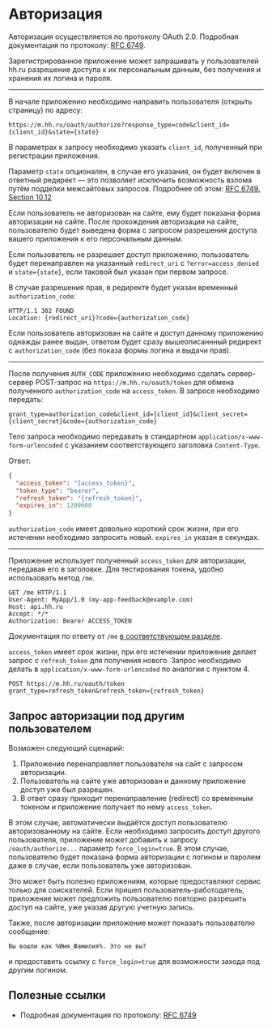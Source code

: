 # Авторизация

Авторизация осуществляется по протоколу OAuth 2.0. Подробная документация по протоколу:
[RFC 6749](http://tools.ietf.org/html/rfc6749).

Зарегистрированное приложение может запрашивать у пользователей hh.ru разрешение доступа к их персональным данным, без
получения и хранения их логина и пароля.

---

В начале приложению необходимо направить пользователя (открыть страницу) по адресу:

```
https://m.hh.ru/oauth/authorize?response_type=code&client_id={client_id}&state={state}
```

В параметрах к запросу необходимо указать `client_id`, полученный при регистрации приложения.

Параметр `state` опционален, в случае его указания, он будет включен в ответный редирект — это позволяет исключить
возможность взлома путём подделки межсайтовых запросов. Подробнее об этом:
[RFC 6749. Section 10.12](http://tools.ietf.org/html/rfc6749#section-10.12)

Если пользователь не авторизован на сайте, ему будет показана форма авторизации на сайте.
После прохождения авторизации на сайте, пользователю будет выведена форма с запросом разрешения доступа вашего
приложения к его персональным данным.

Если пользователь не разрешает доступ приложению, пользователь будет перенаправлен на указанный `redirect_uri` с
`?error=access_denied` и `state={state}`, если таковой был указан при первом запросе.

В случае разрешения прав, в редиректе будет указан временный `authorization_code`:
```http
HTTP/1.1 302 FOUND
Location: {redirect_uri}?code={authorization_code}
```

Если пользователь авторизован на сайте и доступ данному приложению однажды ранее выдан, ответом будет сразу
вышеописаннный редирект с `authorization_code` (без показа формы логина и выдачи прав).

---

После получения `AUTH_CODE` приложению необходимо сделать сервер-сервер POST-запрос на
`https://m.hh.ru/oauth/token` для обмена полученного `authorization_code` на `access_token`.
В запросе необходимо передать:

```
grant_type=authorization_code&client_id={client_id}&client_secret={client_secret}&code={authorization_code}
```

Тело запроса необходимо передавать в стандартном `application/x-www-form-urlencoded` с указанием соответствующего
заголовка `Content-Type`.
        
Ответ:

```json
{
  "access_token": "{access_token}",
  "token_type": "bearer",
  "refresh_token": "{refresh_token}",
  "expires_in": 1209600
}
```

`authorization_code` имеет довольно короткий срок жизни, при его истечении необходимо запросить новый.
`expires_in` указан в секундах.

---

Приложение использует полученный `access_token` для авторизации, передавая его в заголовке. Для тестирования
токена, удобно использовать метод `/me`.

```http
GET /me HTTP/1.1
User-Agent: MyApp/1.0 (my-app-feedback@example.com)
Host: api.hh.ru
Accept: */*
Authorization: Bearer ACCESS_TOKEN
```

Документация по ответу от `/me` [в соответствующем разделе](me.md).

`access_token` имеет срок жизни, при его истечении приложение делает запрос с `refresh_token` для получения нового.
Запрос необходимо делать в `application/x-www-form-urlencoded` по аналогии с пунктом 4.

```
POST https://m.hh.ru/oauth/token
grant_type=refresh_token&refresh_token={refresh_token}
```

## Запрос авторизации под другим пользователем

Возможен следующий сценарий:

1. Приложение перенаправляет пользователя на сайт с запросом авторизации.
2. Пользователь на сайте уже авторизован и данному приложение доступ уже был разрешен.
3. В ответ сразу приходит перенаправление (redirect) со временным токеном и приложение получает по нему `access_token`.

В этом случае, автоматически выдаётся доступ пользователю авторизованному на сайте. Если необходимо запросить доступ
другого пользователя, приложение может добавить к запросу `/oauth/authorize...` параметр `force_login=true`. В этом
случае, пользователю будет показана форма авторизации с логином и паролем даже в случае, если пользователь уже
авторизован.

Это может быть полезно приложениям, которые предоставляют сервис только для соискателей. Если пришел
пользователь-работодатель, приложение может предложить пользователю повторно разрешить доступ на сайте, уже указав
другую учетную запись.

Также, после авторизации приложение может показать пользователю сообщение:
```
Вы вошли как %Имя_Фамилия%. Это не вы?
```
и предоставить ссылку с `force_login=true` для возможности захода под другим логином.

## Полезные ссылки

* Подробная документация по протоколу: [RFC 6749](http://tools.ietf.org/html/rfc6749)
